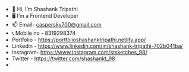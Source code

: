 - 👋 Hi, I’m Shashank Tripathi
- 🖥️ I’m a Frontend Developer
- 📫 Email- caspersky700@gmail.com
- 📞 Mobile no - 8319298374
- Portfolio - https://portfolioshashanktripathi.netlify.app/
- Linkedin - https://www.linkedin.com/in/shashank-tripathi-702b041ba/
- Instagram- https://www.instagram.com/stsketches_98/
- Twitter - https://twitter.com/shashankt_98
-

